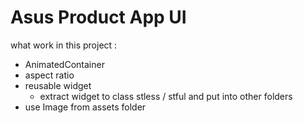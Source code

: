 # Asus Product App UI

what work in this project : 
* AnimatedContainer
* aspect ratio
* reusable widget
    * extract widget to class stless / stful and put into other folders
* use Image from assets folder
